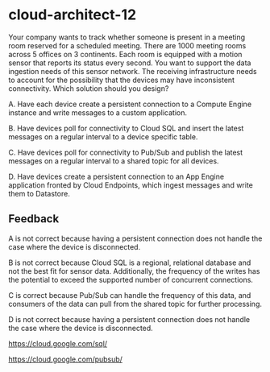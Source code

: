 # cloud-architect-12

Your company wants to track whether someone is present in a meeting room reserved for a scheduled meeting. There are 1000 meeting rooms across 5 offices on 3 continents. Each room is equipped with a motion sensor that reports its status every second. You want to support the data ingestion needs of this sensor network. The receiving infrastructure needs to account for the possibility that the devices may have inconsistent connectivity. Which solution should you design?

A. Have each device create a persistent connection to a Compute Engine instance and write messages to a custom application.

B. Have devices poll for connectivity to Cloud SQL and insert the latest messages on a regular interval to a device specific table.

C. Have devices poll for connectivity to Pub/Sub and publish the latest messages on a regular interval to a shared topic for all devices.

D. Have devices create a persistent connection to an App Engine application fronted by Cloud Endpoints, which ingest messages and write them to Datastore.

## Feedback

A is not correct because having a persistent connection does not handle the case where the device is disconnected.

B is not correct because Cloud SQL is a regional, relational database and not the best fit for sensor data. Additionally, the frequency of the writes has the potential to exceed the supported number of concurrent connections.

C is correct because Pub/Sub can handle the frequency of this data, and consumers of the data can pull from the shared topic for further processing.

D is not correct because having a persistent connection does not handle the case where the device is disconnected.

https://cloud.google.com/sql/

https://cloud.google.com/pubsub/